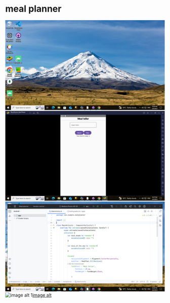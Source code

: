 # meal planner
 
![image alt](https://github.com/Ramukosimulanga/MealPlanner/blob/c568461ee6f460040ba3f57305b857cdcbc91df7/Screenshot%20(3).png)
![image alt](https://github.com/Ramukosimulanga/MealPlanner/blob/1ceec9357a9d9e80f88fb7f64b0ed94e6459c478/Screenshot%20(4).png)
![image alt](https://github.com/Ramukosimulanga/MealPlanner/blob/879638c18418ab96af3fc6e5b1765b7ecc08e1b6/Screenshot%20(5).png)
![image alt]()
1[image alt]()
